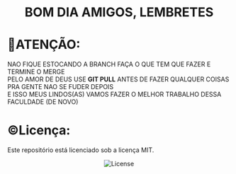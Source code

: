 
<h1 align="center">BOM DIA AMIGOS, LEMBRETES</h1>


# 📝ATENÇÃO:

NAO FIQUE ESTOCANDO A BRANCH FAÇA O QUE TEM QUE FAZER E TERMINE O MERGE<br>
PELO AMOR DE DEUS USE  <strong>GIT PULL</strong>  ANTES DE FAZER QUALQUER COISAS PRA GENTE NAO SE FUDER DEPOIS <br>
E ISSO MEUS LINDOS(AS) VAMOS FAZER O MELHOR TRABALHO DESSA FACULDADE (DE NOVO)<BR>



# ©Licença:

Este repositório está licenciado sob a licença MIT.
<p align="center">
  <img alt="License" src="https://img.shields.io/static/v1?label=license&message=MIT&color=49AA26&labelColor=000000">
</p>
